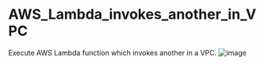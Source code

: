 # AWS_Lambda_invokes_another_in_VPC
Execute AWS Lambda function which invokes another in a VPC.
![image](https://user-images.githubusercontent.com/59109232/152686160-3bce376a-4ae3-4097-812b-b229fd29fa04.png)
